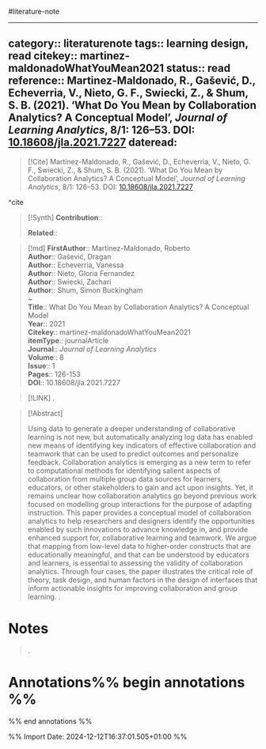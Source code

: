 #literature-note 

---
category:: literaturenote
tags:: learning design, read
citekey:: martinez-maldonadoWhatYouMean2021
status:: read
reference:: Martinez-Maldonado, R., Gašević, D., Echeverria, V., Nieto, G. F., Swiecki, Z., & Shum, S. B. (2021). ‘What Do You Mean by Collaboration Analytics? A Conceptual Model’, _Journal of Learning Analytics_, 8/1: 126–53. DOI: [10.18608/jla.2021.7227](https://doi.org/10.18608/jla.2021.7227)
dateread:
---

> [!Cite]
> Martinez-Maldonado, R., Gašević, D., Echeverria, V., Nieto, G. F., Swiecki, Z., & Shum, S. B. (2021). ‘What Do You Mean by Collaboration Analytics? A Conceptual Model’, _Journal of Learning Analytics_, 8/1: 126–53. DOI: [10.18608/jla.2021.7227](https://doi.org/10.18608/jla.2021.7227)

^cite

>[!Synth]
>**Contribution**:: 
>
>**Related**:: 
>

>[!md]
> **FirstAuthor**:: Martinez-Maldonado, Roberto  
> **Author**:: Gašević, Dragan  
> **Author**:: Echeverria, Vanessa  
> **Author**:: Nieto, Gloria Fernandez  
> **Author**:: Swiecki, Zachari  
> **Author**:: Shum, Simon Buckingham  
~    
> **Title**:: What Do You Mean by Collaboration Analytics? A Conceptual Model  
> **Year**:: 2021   
> **Citekey**:: martinez-maldonadoWhatYouMean2021  
> **itemType**:: journalArticle  
> **Journal**:: *Journal of Learning Analytics*  
> **Volume**:: 8  
> **Issue**:: 1   
> **Pages**:: 126-153  
> **DOI**:: 10.18608/jla.2021.7227    

> [!LINK] 
>.

> [!Abstract]
>
> Using data to generate a deeper understanding of collaborative learning is not new, but automatically analyzing log data has enabled new means of identifying key indicators of effective collaboration and teamwork that can be used to predict outcomes and personalize feedback. Collaboration analytics is emerging as a new term to refer to computational methods for identifying salient aspects of collaboration from multiple group data sources for learners, educators, or other stakeholders to gain and act upon insights. Yet, it remains unclear how collaboration analytics go beyond previous work focused on modelling group interactions for the purpose of adapting instruction. This paper provides a conceptual model of collaboration analytics to help researchers and designers identify the opportunities enabled by such innovations to advance knowledge in, and provide enhanced support for, collaborative learning and teamwork. We argue that mapping from low-level data to higher-order constructs that are educationally meaningful, and that can be understood by educators and learners, is essential to assessing the validity of collaboration analytics. Through four cases, the paper illustrates the critical role of theory, task design, and human factors in the design of interfaces that inform actionable insights for improving collaboration and group learning.
>.
> 
# Notes
>.


# Annotations%% begin annotations %%


%% end annotations %%

%% Import Date: 2024-12-12T16:37:01.505+01:00 %%
